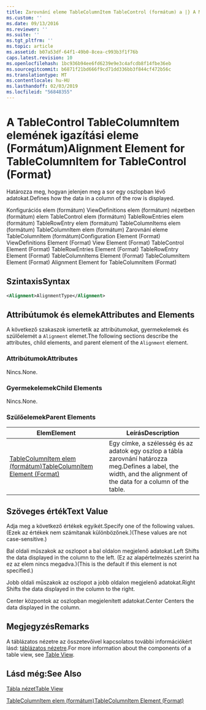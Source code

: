 ```yaml
---
title: Zarovnání eleme TableColumnItem TableControl (formátum) a |} A Microsoft Docs
ms.custom: ''
ms.date: 09/13/2016
ms.reviewer: ''
ms.suite: ''
ms.tgt_pltfrm: ''
ms.topic: article
ms.assetid: b07a53df-64f1-49b0-8cea-c993b3f1f76b
caps.latest.revision: 10
ms.openlocfilehash: 1bc936b94ee6fd6239e9e3c4afcdb8f14fbe36eb
ms.sourcegitcommit: b6871f21bd666f9cd71dd336bb3f844cf472b56c
ms.translationtype: MT
ms.contentlocale: hu-HU
ms.lasthandoff: 02/03/2019
ms.locfileid: "56848355"
---
```

# <a name="alignment-element-for-tablecolumnitem-for-tablecontrol-format"></a><span data-ttu-id="d73d7-102">A TableControl TableColumnItem elemének igazítási eleme (Formátum)</span><span class="sxs-lookup"><span data-stu-id="d73d7-102">Alignment Element for TableColumnItem for TableControl (Format)</span></span>

<span data-ttu-id="d73d7-103">Határozza meg, hogyan jelenjen meg a sor egy oszlopban lévő adatokat.</span><span class="sxs-lookup"><span data-stu-id="d73d7-103">Defines how the data in a column of the row is displayed.</span></span>

<span data-ttu-id="d73d7-104">Konfigurációs elem (formátum) ViewDefinitions elem (formátum) nézetben (formátum) elem TableControl elem (formátum) TableRowEntries elem (formátum) TableRowEntry elem (formátum) TableColumnItems elem (formátum) TableColumnItem elem (formátum) Zarovnání eleme TableColumnItem (formátum)</span><span class="sxs-lookup"><span data-stu-id="d73d7-104">Configuration Element (Format) ViewDefinitions Element (Format) View Element (Format) TableControl Element (Format) TableRowEntries Element (Format) TableRowEntry Element (Format) TableColumnItems Element (Format) TableColumnItem Element (Format) Alignment Element for TableColumnItem (Format)</span></span>

## <a name="syntax"></a><span data-ttu-id="d73d7-105">Szintaxis</span><span class="sxs-lookup"><span data-stu-id="d73d7-105">Syntax</span></span>

```xml
<Alignment>AlignmentType</Alignment>
```

## <a name="attributes-and-elements"></a><span data-ttu-id="d73d7-106">Attribútumok és elemek</span><span class="sxs-lookup"><span data-stu-id="d73d7-106">Attributes and Elements</span></span>

<span data-ttu-id="d73d7-107">A következő szakaszok ismertetik az attribútumokat, gyermekelemek és szülőelemét a `Alignment` elemet.</span><span class="sxs-lookup"><span data-stu-id="d73d7-107">The following sections describe the attributes, child elements, and parent element of the `Alignment` element.</span></span>

### <a name="attributes"></a><span data-ttu-id="d73d7-108">Attribútumok</span><span class="sxs-lookup"><span data-stu-id="d73d7-108">Attributes</span></span>

<span data-ttu-id="d73d7-109">Nincs.</span><span class="sxs-lookup"><span data-stu-id="d73d7-109">None.</span></span>

### <a name="child-elements"></a><span data-ttu-id="d73d7-110">Gyermekelemek</span><span class="sxs-lookup"><span data-stu-id="d73d7-110">Child Elements</span></span>

<span data-ttu-id="d73d7-111">Nincs.</span><span class="sxs-lookup"><span data-stu-id="d73d7-111">None.</span></span>

### <a name="parent-elements"></a><span data-ttu-id="d73d7-112">Szülőelemek</span><span class="sxs-lookup"><span data-stu-id="d73d7-112">Parent Elements</span></span>

|<span data-ttu-id="d73d7-113">Elem</span><span class="sxs-lookup"><span data-stu-id="d73d7-113">Element</span></span>|<span data-ttu-id="d73d7-114">Leírás</span><span class="sxs-lookup"><span data-stu-id="d73d7-114">Description</span></span>|
|-------------|-----------------|
|[<span data-ttu-id="d73d7-115">TableColumnItem elem (formátum)</span><span class="sxs-lookup"><span data-stu-id="d73d7-115">TableColumnItem Element (Format)</span></span>](./tablecolumnitem-element-for-tablecolumnitems-for-tablecontrol-format.md)|<span data-ttu-id="d73d7-116">Egy címke, a szélesség és az adatok egy oszlop a tábla zarovnání határozza meg.</span><span class="sxs-lookup"><span data-stu-id="d73d7-116">Defines a label, the width, and the alignment of the data for a column of the table.</span></span>|

## <a name="text-value"></a><span data-ttu-id="d73d7-117">Szöveges érték</span><span class="sxs-lookup"><span data-stu-id="d73d7-117">Text Value</span></span>

<span data-ttu-id="d73d7-118">Adja meg a következő értékek egyikét.</span><span class="sxs-lookup"><span data-stu-id="d73d7-118">Specify one of the following values.</span></span> <span data-ttu-id="d73d7-119">(Ezek az értékek nem számítanak különbözőnek.)</span><span class="sxs-lookup"><span data-stu-id="d73d7-119">(These values are not case-sensitive.)</span></span>

<span data-ttu-id="d73d7-120">Bal oldali műszakok az oszlopot a bal oldalon megjelenő adatokat.</span><span class="sxs-lookup"><span data-stu-id="d73d7-120">Left Shifts the data displayed in the column to the left.</span></span> <span data-ttu-id="d73d7-121">(Ez az alapértelmezés szerint ha ez az elem nincs megadva.)</span><span class="sxs-lookup"><span data-stu-id="d73d7-121">(This is the default if this element is not specified.)</span></span>

<span data-ttu-id="d73d7-122">Jobb oldali műszakok az oszlopot a jobb oldalon megjelenő adatokat.</span><span class="sxs-lookup"><span data-stu-id="d73d7-122">Right Shifts the data displayed in the column to the right.</span></span>

<span data-ttu-id="d73d7-123">Center központok az oszlopban megjelenített adatokat.</span><span class="sxs-lookup"><span data-stu-id="d73d7-123">Center Centers the data displayed in the column.</span></span>

## <a name="remarks"></a><span data-ttu-id="d73d7-124">Megjegyzés</span><span class="sxs-lookup"><span data-stu-id="d73d7-124">Remarks</span></span>

<span data-ttu-id="d73d7-125">A táblázatos nézetre az összetevőivel kapcsolatos további információkért lásd: [táblázatos nézetre](./creating-a-table-view.md).</span><span class="sxs-lookup"><span data-stu-id="d73d7-125">For more information about the components of a table view, see [Table View](./creating-a-table-view.md).</span></span>

## <a name="see-also"></a><span data-ttu-id="d73d7-126">Lásd még:</span><span class="sxs-lookup"><span data-stu-id="d73d7-126">See Also</span></span>

[<span data-ttu-id="d73d7-127">Tábla nézet</span><span class="sxs-lookup"><span data-stu-id="d73d7-127">Table View</span></span>](./creating-a-table-view.md)

[<span data-ttu-id="d73d7-128">TableColumnItem elem (formátum)</span><span class="sxs-lookup"><span data-stu-id="d73d7-128">TableColumnItem Element (Format)</span></span>](./tablecolumnitem-element-for-tablecolumnitems-for-tablecontrol-format.md)
